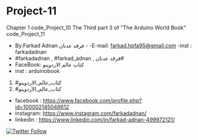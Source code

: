# Project-11
Chapter 1 code_Project_10 The Third part 3 of "The Arduino World Book" code_Project_11
-  By:Farkad Adnan فرقد عدنان - 
 -E-mail: farkad.hpfa95@gmail.com 
-inst : farkadadnan 
- #farkadadnan , #farkad_adnan , فرقد عدنان# 
- FaceBook: كتاب عالم الاردوينو 
- inst : arduinobook
1. #كتاب_عالم_الاردوينو
2. #كتاب_عالم_الآردوينو

* facebook : https://www.facebook.com/profile.php?id=100002145048612
* instagram:  https://www.instagram.com/farkadadnan/
* linkedin : https://www.linkedin.com/in/farkad-adnan-499972121/

 <p>
 <a href='https://mobile.twitter.com/farkadadnan'>
        <img alt="Twitter Follow" src="https://img.shields.io/twitter/follow/farkadadnan?label=%40farkadadnan&style=social" alt='Twitter' align="center"/>
    </a>
</p>
